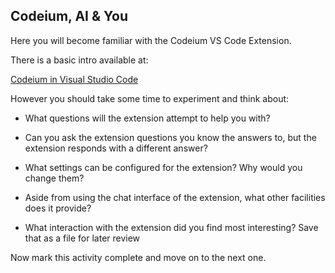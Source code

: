 ## Codeium, AI & You

Here you will become familiar with the Codeium VS Code Extension.

There is a basic intro available at:

[Codeium in Visual Studio Code](https://codeium.com/vscode_tutorial)

However you should take some time to experiment and think about:

- What questions will the extension attempt to help you with?

- Can you ask the extension questions you know the answers to, but the extension responds with a different answer?

- What settings can be configured for the extension? Why would you change them?

- Aside from using the chat interface of the extension, what other facilities does it provide?

- What interaction with the extension did you find most interesting? Save that as a file for later review

Now mark this activity complete and move on to the next one.